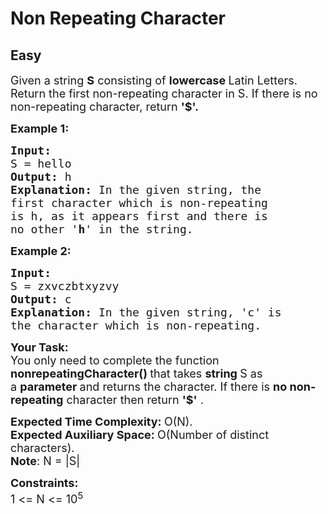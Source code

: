 # Non Repeating Character
## Easy
<div class="problems_problem_content__Xm_eO" bis_skin_checked="1"><p><span style="font-size: 18px;">Given a string <strong>S</strong> consisting of <strong>lowercase </strong>Latin Letters. Return the first non-repeating character in S. If there is no non-repeating character, return <strong>'$'.</strong></span></p>
<p><strong><span style="font-size: 18px;">Example 1:</span></strong></p>
<pre><strong><span style="font-size: 18px;">Input:
</span></strong><span style="font-size: 18px;">S = hello
<strong>Output: </strong>h<strong>
Explanation: </strong>In the given string, the
first character which is non-repeating
is h, as it appears first and there is
no other '<strong>h</strong>' in the string.</span></pre>
<p><strong><span style="font-size: 18px;">Example 2:</span></strong></p>
<pre><strong><span style="font-size: 18px;">Input:
</span></strong><span style="font-size: 18px;">S = zxvczbtxyzvy
<strong>Output: </strong>c<strong>
Explanation: </strong>In the given string, 'c' is
the character which is non-repeating.&nbsp;</span>
</pre>
<p><span style="font-size: 18px;"><strong>Your Task:</strong><br>You only need to complete the function<strong> nonrepeatingCharacter()&nbsp;</strong>that takes <strong>string </strong>S as a&nbsp;<strong>parameter </strong>and returns the character. If there is <strong>no non-repeating</strong> character then return <strong>'$'</strong> .</span></p>
<p><span style="font-size: 18px;"><strong>Expected Time Complexity:&nbsp;</strong>O(N).<br><strong>Expected Auxiliary Space:&nbsp;</strong>O(Number of distinct characters).<br><strong>Note</strong>: N = |S|</span></p>
<p><span style="font-size: 18px;"><strong>Constraints:</strong><br>1 &lt;= N &lt;= 10<sup>5</sup></span></p>
<p>&nbsp;</p></div>